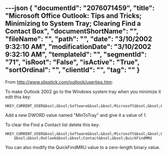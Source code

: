 ---json
{
  "documentId": "2076071459",
  "title": "Microsoft Office Outlook: Tips and Tricks; Minimizing to System Tray; Clearing Find a Contact Box",
  "documentShortName": "",
  "fileName": "",
  "path": "",
  "date": "3/10/2002 9:32:10 AM",
  "modificationDate": "3/10/2002 9:32:10 AM",
  "templateId": "",
  "segmentId": "71",
  "isRoot": "False",
  "isActive": "True",
  "sortOrdinal": "",
  "clientId": "",
  "tag": ""
}
---

From http://www.slipstick.com/outlook/usertips.htm:

To make Outlook 2002 go to the Windows system tray when you minimize it edit this key:

    HKEY_CURRENT_USER&bsol;&bsol;Software&bsol;&bsol;Microsoft&bsol;&bsol;Office&bsol;&bsol;10.0&bsol;&bsol;Outlook&bsol;&bsol;Preferences

Add a new DWORD value named &quot;MinToTray&quot; and give it a value of 1. 

To clear the Find a Contact list delete this key:

    HKEY_CURRENT_USER&bsol;&bsol;Software&bsol;&bsol;Microsoft&bsol;&bsol;Office&bsol;&bsol;9.0
        &bsol;&bsol;Outlook&bsol;&bsol;Contact&bsol;&bsol;QuickFindMRU

You can also modify the QuickFindMRU value to a zero-length binary value.
